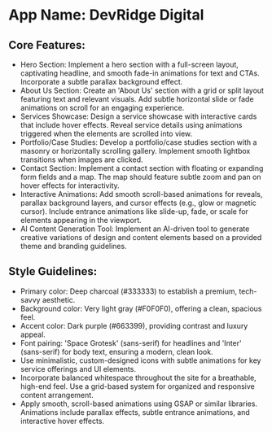 # **App Name**: DevRidge Digital

## Core Features:

- Hero Section: Implement a hero section with a full-screen layout, captivating headline, and smooth fade-in animations for text and CTAs. Incorporate a subtle parallax background effect.
- About Us Section: Create an 'About Us' section with a grid or split layout featuring text and relevant visuals. Add subtle horizontal slide or fade animations on scroll for an engaging experience.
- Services Showcase: Design a service showcase with interactive cards that include hover effects. Reveal service details using animations triggered when the elements are scrolled into view.
- Portfolio/Case Studies: Develop a portfolio/case studies section with a masonry or horizontally scrolling gallery. Implement smooth lightbox transitions when images are clicked.
- Contact Section: Implement a contact section with floating or expanding form fields and a map. The map should feature subtle zoom and pan on hover effects for interactivity.
- Interactive Animations: Add smooth scroll-based animations for reveals, parallax background layers, and cursor effects (e.g., glow or magnetic cursor). Include entrance animations like slide-up, fade, or scale for elements appearing in the viewport.
- AI Content Generation Tool: Implement an AI-driven tool to generate creative variations of design and content elements based on a provided theme and branding guidelines.

## Style Guidelines:

- Primary color: Deep charcoal (#333333) to establish a premium, tech-savvy aesthetic.
- Background color: Very light gray (#F0F0F0), offering a clean, spacious feel.
- Accent color: Dark purple (#663399), providing contrast and luxury appeal.
- Font pairing: 'Space Grotesk' (sans-serif) for headlines and 'Inter' (sans-serif) for body text, ensuring a modern, clean look.
- Use minimalistic, custom-designed icons with subtle animations for key service offerings and UI elements.
- Incorporate balanced whitespace throughout the site for a breathable, high-end feel. Use a grid-based system for organized and responsive content arrangement.
- Apply smooth, scroll-based animations using GSAP or similar libraries. Animations include parallax effects, subtle entrance animations, and interactive hover effects.